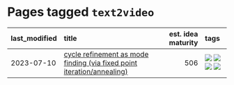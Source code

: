 # Pages tagged `text2video`

|last_modified|title|est. idea maturity|tags
|:---|:---|---:|:---|
|2023-07-10|[cycle refinement as mode finding (via fixed point iteration/annealing)](../cycle_refinement_as_modefinding.md)|506|[![](https://img.shields.io/badge/tag-experimental-869bd0)](../tags/experimental.md) [![](https://img.shields.io/badge/tag-publication-77a0)](../tags/publication.md) [![](https://img.shields.io/badge/tag-text2image-36f98)](../tags/text2image.md) [![](https://img.shields.io/badge/tag-text2video-3a9a4f)](../tags/text2video.md)|
